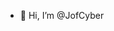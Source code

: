 - 👋 Hi, I’m @JofCyber

<!---
JofCyber/JofCyber is a ✨ special ✨ repository because its `README.md` (this file) appears on your GitHub profile.
You can click the Preview link to take a look at your changes.
--->
